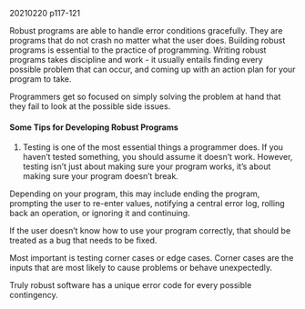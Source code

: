 20210220 p117-121

Robust programs are able to handle error conditions gracefully. They are programs that do not crash no matter what the user does.
Building robust programs is essential to the practice of programming. Writing robust programs takes discipline and work - it usually
entails finding every possible problem that can occur, and coming up with an action plan for your program to take.

Programmers get so focused on simply solving the problem at hand that they fail to look at the possible side issues.

#### Some Tips for Developing Robust Programs

1. Testing is one of the most essential things a programmer does. If you haven’t tested something, you should assume it doesn’t work. However, testing isn’t just
about making sure your program works, it’s about making sure your program doesn’t break.

Depending on your program, this may include ending the program, prompting the user to re-enter values, notifying a central error log, rolling back an operation, or ignoring it and continuing.

If the user doesn’t know how to use your program correctly, that should be treated as a bug that needs to be fixed.

Most important is testing corner cases or edge cases. Corner cases are the inputs that are most likely to cause problems or behave unexpectedly.

Truly robust software has a unique error code for every possible contingency.
